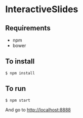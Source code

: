 # InteractiveSlides

## Requirements
- npm
- bower

## To install
```
$ npm install
```
## To run

```
$ npm start
```

And go to [http://localhost:8888](http://localhost:8888)

